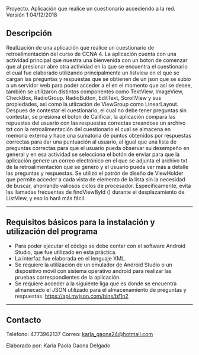 Proyecto. Aplicación que realice un cuestionario accediendo a la red.		Versión 1	04/12/2018

Descripción
-----------------------------------------------------------------------------------------------
Realización de una aplicación que realice un cuestionario de retroalimentación del curso de CCNA 4. La aplicación cuenta con una actividad principal que nuestra una bienvenida con un boton de comenzar que al presionar abre otra actividad en la que se encuentra el cuestionario el cual fue elaborado utilizando principalmente un listview en el que se cargan las preguntas y respuestas que se obtienen de un json que se subio a un servidor web para poder acceder a el en el momento que así se desee, también se utilizaron distintos componentes como TextView, ImageView, CheckBox, RadioGroup. RadioButton, EditText, ScrollView y sus propiedades, asi como la utiización de ViewGroup como LinearLayout. Despues de contestar el cuestionario, el cual no debe tener preguntas sin contestar, se presiona el boton de Calificar, la aplicación compara las repuestas del usuario con las respuestas correctas creandose un archivo txt con la retroalimentación del cuestionario el cual se almacena en memoria externa y hace una sumatoria de puntos obtenidos por respuestas correctas para dar una puntuación al usuario, al igual que una lista de preguntas correctas para que el usuario pueda observar su desempeño en general y en esa actividad se selecciona el botón de enviar para que la aplicación genere un correo electrónico en el que se adjunta el archivo txt de la retroalimentación que se genero y el usuario pueda ver más a detalle las preguntas y respuestas.
Se utilizo el patrón de diseño de ViewHolder que permite acceder a cada vista de elemento de la lista sin la necesidad de buscar, ahorrando valiosos ciclos de procesador. Específicamente, evita las llamadas frecuentes de findViewById () durante el desplazamiento de ListView, y eso lo hará más fácil.

-------------------------------------------------------------------------------------------------

Requisitos básicos para la instalación y utilización del programa
------------------------------------------------------------------------------------------------
- Para poder ejecutar el código se debe contar con el software Android Studio, que fue utilizado en esta práctica.
- La interfaz fue elaborada en el lenguaje XML.
- Se requiere la utilización de un emulador de Android Studio o un dispositivo móvil con sistema operativo android para realizar las pruebas correspondientes de la aplicación.
- Se requiere acceder a la siguiente liga que es donde se encuentra almanecado el JSON utilizado para el almacenamiento de preguntas y respuestas. https://api.myjson.com/bins/bf1n2
-------------------------------------------------------------------------------------------------

Contacto
-------------------------------------------------------------------------------------------------
Teléfono: 4773962137 
Correo: karla_gaona24@hotmail.com

Elaborado por: Karla Paola Gaona Delgado
